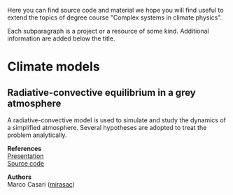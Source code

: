Here you can find source code and material we hope you will find useful to extend the topics of degree course "Complex systems in climate physics".

Each subparagraph is a project or a resource of some kind. Additional information are added below the title.

# Climate models

## Radiative-convective equilibrium in a grey atmosphere
A radiative-convective model is used to simulate and study the dynamics of a simplified atmosphere. Several hypotheses are adopted to treat the problem analytically.

**References**  
[Presentation](https://github.com/mirasac/algonume/blob/main/project/presentation/casari_project_169.pdf)  
[Source code](https://github.com/mirasac/algonume/tree/main/project)

**Authors**  
Marco Casari ([mirasac](https://github.com/mirasac))
